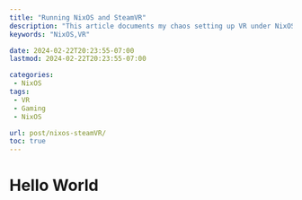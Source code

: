 ```yaml
---
title: "Running NixOS and SteamVR"
description: "This article documents my chaos setting up VR under NixOS"
keywords: "NixOS,VR"

date: 2024-02-22T20:23:55-07:00
lastmod: 2024-02-22T20:23:55-07:00

categories:
 - NixOS
tags:
 - VR
 - Gaming
 - NixOS

url: post/nixos-steamVR/
toc: true
---
```


# Hello World
